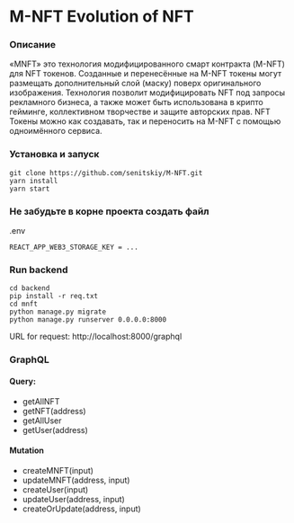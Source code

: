 # M-NFT  Evolution of NFT
### Описание
«MNFT» это технология модифицированного смарт контракта (M-NFT) для NFT токенов. Созданные и перенесённые на M-NFT токены могут размещать дополнительный слой (маску) поверх оригинального изображения. Технология позволит модифицировать NFT под запросы рекламного бизнеса, а также может быть использована в крипто гейминге, коллективном творчестве и защите авторских прав.
NFT Токены можно как создавать, так и переносить на M-NFT с помощью одноимённого сервиса.

### Установка и запуск
```
git clone https://github.com/senitskiy/M-NFT.git
yarn install
yarn start
```

### Не забудьте в корне проекта создать файл 
.env
```
REACT_APP_WEB3_STORAGE_KEY = ...
```

### Run backend 

```
cd backend
pip install -r req.txt 
cd mnft
python manage.py migrate
python manage.py runserver 0.0.0.0:8000
```
URL for request: http://localhost:8000/graphql


### GraphQL 
#### Query:
- getAllNFT
- getNFT(address)
- getAllUser
- getUser(address)

#### Mutation
- createMNFT(input)
- updateMNFT(address, input)
- createUser(input)
- updateUser(address, input)
- createOrUpdate(address, input)

